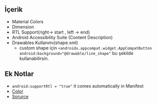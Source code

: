 ## İçerik
- Material Colors
- Dimension
- RTL Support(right-> start , left -> end)
- Android Accessibility Suite (Content Description)
- Drawables Kullanımı(shape.xml)
  - custom shape için `
                        <androidx.appcompat.widget.AppCompatButton `
                         `android:background="@drawable/line_shape"`
                          bu şekilde kullanabilirsin.


## Ek Notlar
- `android:supportRtl = "true"` it comes automatically in Manifest
- [Color](https://material.io/resources/color/#!/?view.left=0&view.right=0&primary.color=9C27B0&secondary.color=8E24AA)
- [Sorurce](https://developer.android.com/guide/topics/resources/drawable-resource#Shape)
